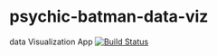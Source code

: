 # psychic-batman-data-viz
data Visualization App
[![Build Status](https://travis-ci.org/Jsimmons--dev/psychic-batman-data-viz.svg?branch=master)](https://travis-ci.org/Jsimmons--dev/psychic-batman-data-viz)
